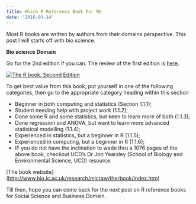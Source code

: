 ```yaml
---
title: Which R Reference Book For Me
date: '2016-03-14'
---
```


Most R books are written by authors from their domains perspective. This post I will starts off with bio science.

<b>Bio science Domain</b>

Go for the 2nd edition if you can. The review of the first edition is [here](http://lukemiller.org/index.php/2013/05/book-review-the-r-book-second-edition-2013/).

 [![The R book, Second Edition](http://www.bio.ic.ac.uk/research/mjcraw/therbook/therbook.jpg)]()

To get best value from this book, put yourself in one of the following categories, then go to the appropriate category heading within this section

- Beginner in both computing and statistics (Section 1.1.1);
- Student needing help with project work (1.1.2);
- Done some R and some statistics, but keen to learn more of both (1.1.3);
- Done regression and ANOVA, but want to learn more advanced statistical modelling (1.1.4);
- Experienced in statistics, but a beginner in R (1.1.5);
- Experienced in computing, but a beginner in R (1.1.6);
- IF you do not have the inclination to wade thru a 1076 pages of the above book, checkout UCD’s Dr Jon Yearsley (School of Biology and Environmental Science, UCD) resource.

[The book website] (http://www.bio.ic.ac.uk/research/mjcraw/therbook/index.htm)

Till then, hope you can come back for the next post on R reference books for Social Science and Business Domain.
